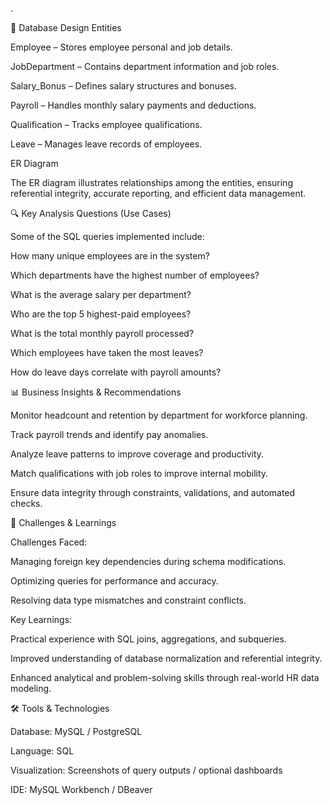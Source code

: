 .

🧩 Database Design
Entities

Employee – Stores employee personal and job details.

JobDepartment – Contains department information and job roles.

Salary_Bonus – Defines salary structures and bonuses.

Payroll – Handles monthly salary payments and deductions.

Qualification – Tracks employee qualifications.

Leave – Manages leave records of employees.

ER Diagram

The ER diagram illustrates relationships among the entities, ensuring referential integrity, accurate reporting, and efficient data management.

🔍 Key Analysis Questions (Use Cases)

Some of the SQL queries implemented include:

How many unique employees are in the system?

Which departments have the highest number of employees?

What is the average salary per department?

Who are the top 5 highest-paid employees?

What is the total monthly payroll processed?

Which employees have taken the most leaves?

How do leave days correlate with payroll amounts?

📊 Business Insights & Recommendations

Monitor headcount and retention by department for workforce planning.

Track payroll trends and identify pay anomalies.

Analyze leave patterns to improve coverage and productivity.

Match qualifications with job roles to improve internal mobility.

Ensure data integrity through constraints, validations, and automated checks.

🧠 Challenges & Learnings

Challenges Faced:

Managing foreign key dependencies during schema modifications.

Optimizing queries for performance and accuracy.

Resolving data type mismatches and constraint conflicts.

Key Learnings:

Practical experience with SQL joins, aggregations, and subqueries.

Improved understanding of database normalization and referential integrity.

Enhanced analytical and problem-solving skills through real-world HR data modeling.

🛠️ Tools & Technologies

Database: MySQL / PostgreSQL

Language: SQL

Visualization: Screenshots of query outputs / optional dashboards

IDE: MySQL Workbench / DBeaver
